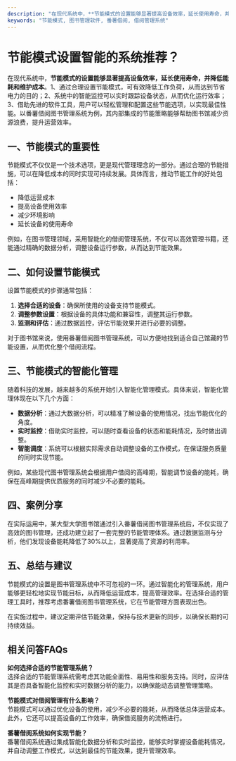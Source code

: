 ```yaml
---
description: "在现代系统中，**节能模式的设置能够显著提高设备效率，延长使用寿命，并降低能耗和维护成本**。1、通过合理设置节能模式，可有效降低工作负荷，从而达到节省电力的目的；2、系统中的智能监控可以实时跟踪设备状态，从而优化运行效率；3、借助先进的软件工具，用户可以轻松管理和配置这些节能选项，以实现最佳性能。以番薯借阅图书管理系统为例，其内部集成的节能策略能够帮助图书馆减少资源浪费，提升运营效率。"
keywords: "节能模式, 图书管理软件, 番薯借阅, 借阅管理系统"
---
```

# 节能模式设置智能的系统推荐？

在现代系统中，**节能模式的设置能够显著提高设备效率，延长使用寿命，并降低能耗和维护成本**。1、通过合理设置节能模式，可有效降低工作负荷，从而达到节省电力的目的；2、系统中的智能监控可以实时跟踪设备状态，从而优化运行效率；3、借助先进的软件工具，用户可以轻松管理和配置这些节能选项，以实现最佳性能。以番薯借阅图书管理系统为例，其内部集成的节能策略能够帮助图书馆减少资源浪费，提升运营效率。

## **一、节能模式的重要性**

节能模式不仅仅是一个技术选项，更是现代管理理念的一部分。通过合理的节能措施，可以在降低成本的同时实现可持续发展。具体而言，推动节能工作的好处包括：

- 降低运营成本
- 提高设备使用效率
- 减少环境影响
- 延长设备的使用寿命

例如，在图书管理领域，采用智能化的借阅管理系统，不仅可以高效管理书籍，还能通过精确的数据分析，调整设备运行参数，从而达到节能效果。

## **二、如何设置节能模式**

设置节能模式的步骤通常包括：

1. **选择合适的设备**：确保所使用的设备支持节能模式。
2. **调整参数设置**：根据设备的具体功能和兼容性，调整其运行参数。
3. **监测和评估**：通过数据监控，评估节能效果并进行必要的调整。

对于图书馆来说，使用番薯借阅图书管理系统，可以方便地找到适合自己馆藏的节能设置，从而优化整个借阅流程。

## **三、节能模式的智能化管理**

随着科技的发展，越来越多的系统开始引入智能化管理模式。具体来说，智能化管理体现在以下几个方面：

- **数据分析**：通过大数据分析，可以精准了解设备的使用情况，找出节能优化的角度。
- **实时监控**：借助实时监控，可以随时查看设备的状态和能耗情况，及时做出调整。
- **智能调度**：系统可以根据实际需求自动调整设备的工作模式，在保证服务质量的同时实现节能。

例如，某些现代图书管理系统会根据用户借阅的高峰期，智能调节设备的能耗，确保在高峰期提供优质服务的同时减少不必要的能耗。

## **四、案例分享**

在实际运用中，某大型大学图书馆通过引入番薯借阅图书管理系统后，不仅实现了高效的图书管理，还成功建立起了一套完整的节能管理体系。通过数据监测与分析，他们发现设备能耗降低了30%以上，显著提高了资源的利用率。

## **五、总结与建议**

节能模式的设置是图书管理系统中不可忽视的一环。通过智能化的管理系统，用户能够更轻松地实现节能目标，从而降低运营成本，提高管理效率。在选择合适的管理工具时，推荐考虑番薯借阅图书管理系统，它在节能管理方面表现出色。

在实施过程中，建议定期评估节能效果，保持与技术更新的同步，以确保长期的可持续效益。

## 相关问答FAQs

**如何选择合适的节能管理系统？**  
选择合适的节能管理系统需考虑其功能全面性、易用性和服务支持。同时，应评估其是否具备智能化监控和实时数据分析的能力，以确保能动态调整管理策略。

**节能模式对借阅管理有什么影响？**  
节能模式可以通过优化设备的使用，减少不必要的能耗，从而降低总体运营成本。此外，它还可以提高设备的工作效率，确保借阅服务的流畅进行。

**番薯借阅系统如何实现节能？**  
番薯借阅系统通过集成智能化数据分析和实时监控，能够实时掌握设备能耗情况，并自动调整工作模式，以达到最佳的节能效果，提升管理效率。
